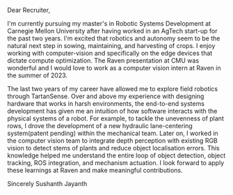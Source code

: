 Dear Recruiter,

I'm currently pursuing my master's in Robotic Systems Development at Carnegie Mellon
University after having worked in an AgTech start-up for the past two years. I'm excited that
robotics and autonomy seem to be the natural next step in sowing, maintaining, and
harvesting of crops. I enjoy working with computer-vision and specifically on the edge
devices that dictate compute optimization. The Raven presentation at CMU was wonderful
and I would love to work as a computer vision intern at Raven in the summer of 2023.

The last two years of my career have allowed me to explore field robotics through
TartanSense. Over and above my experience with designing hardware that works in harsh
environments, the end-to-end systems development has given me an intuition of how
software interacts with the physical systems of a robot. For example, to tackle the
unevenness of plant rows, I drove the development of a new hydraulic lane-centering
system(patent pending) within the mechanical team. Later on, I worked in the computer
vision team to integrate depth perception with existing RGB vision to detect stems of plants
and reduce object localisation errors. This knowledge helped me understand the entire loop
of object detection, object tracking, ROS integration, and mechanism actuation. I look forward
to apply these learnings at Raven and make meaningful contributions.

Sincerely
Sushanth Jayanth
